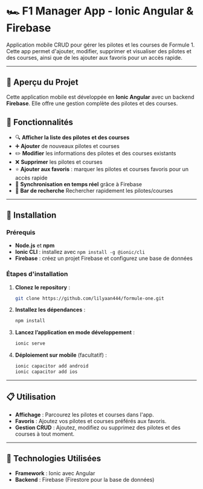 # 🏎️ F1 Manager App - Ionic Angular & Firebase

Application mobile CRUD pour gérer les pilotes et les courses de Formule 1. Cette app permet d'ajouter, modifier, supprimer et visualiser des pilotes et des courses, ainsi que de les ajouter aux favoris pour un accès rapide.

---

## 📱 Aperçu du Projet

Cette application mobile est développée en **Ionic Angular** avec un backend **Firebase**. Elle offre une gestion complète des pilotes et des courses.

## 🎯 Fonctionnalités

- 🔍 **Afficher la liste des pilotes et des courses**
- ➕ **Ajouter** de nouveaux pilotes et courses
- ✏️ **Modifier** les informations des pilotes et des courses existants
- ❌ **Supprimer** les pilotes et courses
- ⭐ **Ajouter aux favoris** : marquer les pilotes et courses favoris pour un accès rapide
- 🔄 **Synchronisation en temps réel** grâce à Firebase
- 🔎 **Bar de recherche** Rechercher rapidement les pilotes/courses

---

## 🚀 Installation

### Prérequis

- **Node.js** et **npm**
- **Ionic CLI** : installez avec `npm install -g @ionic/cli`
- **Firebase** : créez un projet Firebase et configurez une base de données

### Étapes d'installation

1. **Clonez le repository** :
   ```bash
   git clone https://github.com/lilyaan444/formule-one.git
   ```

2. **Installez les dépendances** :
   ```bash
   npm install
   ```

3. **Lancez l’application en mode développement** :
   ```bash
   ionic serve
   ```

4. **Déploiement sur mobile** (facultatif) :
   ```bash
   ionic capacitor add android
   ionic capacitor add ios
   ```

---

## 📋 Utilisation

- **Affichage** : Parcourez les pilotes et courses dans l'app.
- **Favoris** : Ajoutez vos pilotes et courses préférés aux favoris.
- **Gestion CRUD** : Ajoutez, modifiez ou supprimez des pilotes et des courses à tout moment.

---

## 🔧 Technologies Utilisées

- **Framework** : Ionic avec Angular
- **Backend** : Firebase (Firestore pour la base de données)
